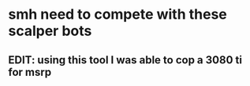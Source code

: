# smh need to compete with these scalper bots

## EDIT: using this tool I was able to cop a 3080 ti for msrp
